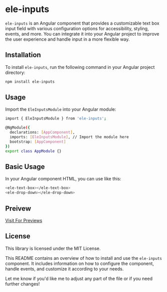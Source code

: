 # ele-inputs

`ele-inputs` is an Angular component that provides a customizable text box input field with various configuration options for accessibility, styling, events, and more. You can integrate it into your Angular project to improve the user experience and handle input in a more flexible way.

## Installation

To install `ele-inputs`, run the following command in your Angular project directory:

```bash
npm install ele-inputs
```
## Usage
Import the `EleInputsModule` into your Angular module:

```bash
import { EleInputsModule } from 'ele-inputs';

@NgModule({
  declarations: [AppComponent],
  imports: [EleInputsModule], // Import the module here
  bootstrap: [AppComponent]
})
export class AppModule {}
```
## Basic Usage
In your Angular component HTML, you can use like this:

```bash
<ele-text-box></ele-text-box>
<ele-drop-down></ele-drop-down>
```
## Preivew 
[Visit For Previews](https://elementalize-preview.web.app/)

## License
This library is licensed under the MIT License.

This README contains an overview of how to install and use the `ele-inputs` component. It includes information on how to configure the component, handle events, and customize it according to your needs.

Let me know if you'd like me to adjust any part of the file or if you need further changes!